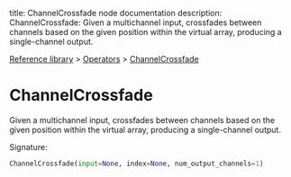 title: ChannelCrossfade node documentation
description: ChannelCrossfade: Given a multichannel input, crossfades between channels based on the given position within the virtual array, producing a single-channel output.

[Reference library](../../index.md) > [Operators](../index.md) > [ChannelCrossfade](index.md)

# ChannelCrossfade

Given a multichannel input, crossfades between channels based on the given position within the virtual array, producing a single-channel output.

Signature:
```python
ChannelCrossfade(input=None, index=None, num_output_channels=1)
```
